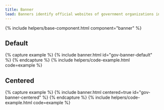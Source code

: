 ```yaml
---
title: Banner
lead: Banners identify official websites of government organizations in the United States. They also help visitors understand whether a website is official and secure.
---
```


{% include helpers/base-component.html component="banner" %}

## Default

{% capture example %}
{% include banner.html id="gov-banner-default" %}
{% endcapture %}
{% include helpers/code-example.html code=example %}

## Centered

{% capture example %}
{% include banner.html centered=true id="gov-banner-centered" %}
{% endcapture %}
{% include helpers/code-example.html code=example %}
